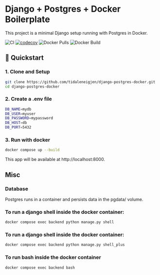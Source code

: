 # Django + Postgres + Docker Boilerplate

This project is a minimal Django setup running with Postgres in Docker.

![CI](https://github.com/tidaleneigjen/django-postgres-docker/actions/workflows/ci.yml/badge.svg)
[![codecov](https://codecov.io/gh/tidaleneigjen/django-postgres-docker/branch/main/graph/badge.svg)](https://codecov.io/gh/tidaleneigjen/django-postgres-docker)
![Docker Pulls](https://img.shields.io/docker/pulls/tidaleneigjen/django-postgres-docker)
![Docker Build](https://github.com/tidaleneigjen/django-postgres-docker/actions/workflows/docker-build.yml/badge.svg)


## 🚀 Quickstart

### 1. Clone and Setup
```bash
git clone https://github.com/tidaleneigjen/django-postgres-docker.git
cd django-postgres-docker
```

### 2. Create a .env file
```bash
DB_NAME=mydb
DB_USER=myuser
DB_PASSWORD=mypassword
DB_HOST=db
DB_PORT=5432
```

### 3. Run with docker
```bash
docker compose up --build
```

This app will be available at http://localhost:8000.

## Misc

### Database
Postgres runs in a container and persists data in the pgdata/ volume.


### To run a django shell inside the docker container:
```bash
docker compose exec backend python manage.py shell
```

### To run a django shell inside the docker container:
```bash
docker compose exec backend python manage.py shell_plus
```

### To run bash inside the docker container
```bash
docker compose exec backend bash
```
